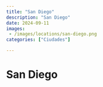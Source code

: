 ```yaml
---
title: "San Diego"
description: "San Diego"
date: 2024-09-11
images: 
 - /images/locations/san-diego.png
categories: ["Ciudades"]

---
```


# San Diego